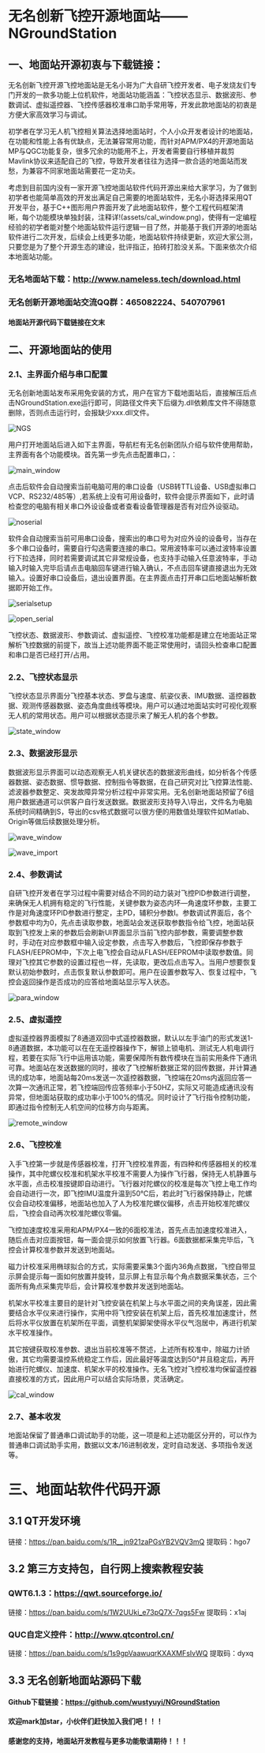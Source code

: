 # 无名创新飞控开源地面站——NGroundStation

## 一、地面站开源初衷与下载链接：

​        无名创新飞控开源飞控地面站是无名小哥为广大自研飞控开发者、电子发烧友们专门开发的一款多功能上位机软件，地面站功能涵盖：飞控状态显示、数据波形、参数调试、虚拟遥控器、飞控传感器校准串口助手常用等，开发此款地面站的初衷是方便大家高效学习与调试。

​        初学者在学习无人机飞控相关算法选择地面站时，个人小众开发者设计的地面站，在功能和性能上各有优缺点，无法兼容常用功能，而针对APM/PX4的开源地面站MP与QGC功能复杂，很多冗余的功能用不上，开发者需要自行移植并裁剪Mavlink协议来适配自己的飞控，导致开发者往往为选择一款合适的地面站而发愁，为兼容不同家地面站需要花一定功夫。

​        考虑到目前国内没有一家开源飞控地面站软件代码开源出来给大家学习，为了做到初学者也能简单高效的开发出满足自己需要的地面站软件，无名小哥选择采用QT开发平台，基于C++图形用户界面开发了此地面站软件，整个工程代码框架清晰，每个功能模块单独封装，注释详!(assets/cal_window.png)，使得有一定编程经验的初学者能对整个地面站软件运行逻辑一目了然，并能基于我们开源的地面站软件进行二次开发，后续会上线更多功能，地面站软件持续更新，欢迎大家公测，只要您是为了整个开源生态的建设，批评指正，拍砖打脸没关系。下面来依次介绍本地面站功能。

### 无名地面站下载：http://www.nameless.tech/download.html

### 无名创新开源地面站交流QQ群：465082224、540707961

#### 地面站开源代码下载链接在文末

## 二、开源地面站的使用

### 2.1、主界面介绍与串口配置

​        无名创新地面站发布采用免安装的方式，用户在官方下载地面站后，直接解压后点击NGroundStation.exe运行即可，同路径文件夹下后缀为.dll依赖库文件不得随意删除，否则点击运行时，会报缺少xxx.dll文件。

![NGS](images/NGS.png)

​         用户打开地面站后进入如下主界面，导航栏有无名创新团队介绍与软件使用帮助，主界面有各个功能模块。首先第一步先点击配置串口，：

![main_window](images/main_window.png)

​        点击后软件会自动搜索当前电脑可用的串口设备（USB转TTL设备、USB虚拟串口VCP、RS232/485等）,若系统上没有可用设备时，软件会提示界面如下，此时请检查您的电脑有相关串口外设设备或者查看设备管理器是否有对应外设驱动。

![noserial](images/noserial.png)

​        软件会自动搜索当前可用串口设备，搜索出的串口号为对应外设的设备号，当存在多个串口设备时，需要自行勾选需要连接的串口。常用波特率可以通过波特率设置行下拉选择，同时若需要调试其它非常规设备，也支持手动输入任意波特率，手动输入时输入完毕后请点击电脑回车键进行输入确认，不点击回车键直接退出为无效输入。设置好串口设备后，退出设置界面。在主界面点击打开串口后地面站解析数据即开始工作。

![serialsetup](images/serialsetup.png)

![open_serial](images/open_serial-1586076513816.png)

​        飞控状态、数据波形、参数调试、虚拟遥控、飞控校准功能都是建立在地面站正常解析飞控数据的前提下，故当上述功能界面不能正常使用时，请回头检查串口配置和串口是否已经打开/占用。

### 2.2、飞控状态显示

​        飞控状态显示界面分飞控基本状态、罗盘与速度、航姿仪表、IMU数据、遥控器数据、观测传感器数据、姿态角度曲线等模块。用户可以通过地面站实时可视化观察无人机的常用状态。用户可以根据状态提示来了解无人机的各个参数。

![state_window](images/state_window.png)

### 2.3、数据波形显示

​          数据波形显示界面可以动态观察无人机关键状态的数据波形曲线，如分析各个传感器数据、姿态数据、惯导数据、控制指令等数据，在自己研究对比飞控算法性能、滤波器参数整定、突发故障异常分析过程中非常实用。无名创新地面站预留了6组用户数据通道可以供客户自行发送数据。数据波形支持导入\导出，文件名为电脑系统时间精确到S，导出的csv格式数据可以很方便的用数值处理软件如Matlab、Origin等做后续数据处理分析。

![wave_window](images/wave_window.png)

![wave_import](images/wave_import.png)

### 2.4、参数调试

​        自研飞控开发者在学习过程中需要对结合不同的动力装对飞控PID参数进行调整，来确保无人机拥有稳定的飞行性能，关键参数为姿态内环—角速度环参数，主要工作是对角速度环PID参数进行整定，主PD，辅积分参数I。参数调试界面后，各个参数框中均为0，先点击读取参数，地面站会发送获取参数指令给飞控，地面站获取到飞控发上来的参数后会刷新UI界面显示当前飞控内部参数，需要调整参数时，手动在对应参数框中输入设定参数，点击写入参数后，飞控即保存参数于FLASH/EEPROM中，下次上电飞控会自动从FLASH/EEPROM中读取参数值。同理对飞控其它参数的设置过程也一样，先读取，更改后点击写入。当用户想要恢复默认初始参数时，点击恢复默认参数即可。用户在设置参数写入、恢复过程中，飞控会返回操作是否成功的应答给地面站显示写入状态。

![para_window](images/para_window.png)

### 2.5、虚拟遥控

​        虚拟遥控器界面模拟了8通道双回中式遥控器数据，默认以左手油门的形式发送1-8通道数据，本功能可以在在无遥控器操作下，解锁上锁电机、测试无人机电调行程，若要在实际飞行中运用该功能，需要保障所有数传模块在当前实用条件下通讯可靠。地面站在发送数据的同时，接收了飞控解析数据正常的回传数据，并计算通讯的成功率，地面站每20ms发送一次遥控器数据，飞控端在20ms内返回应答一次算一次通讯正常，若飞控端回传应答频率小于50HZ，实际又可能造成通讯没有异常，但地面站获取的成功率小于100%的情况。同时设计了飞行指令控制功能，即通过指令控制无人机空间的位移方向与距离。

![remote_window](images/remote_window.png)

### 2.6、飞控校准

​        入手飞控第一步就是传感器校准，打开飞控校准界面，有四种和传感器相关的校准操作，其中陀螺仪校准和机架水平校准不需要人为操作飞行器，保持无人机静置与水平面，点击校准按键即自动进行。飞行器对陀螺仪的校准是每次飞控上电工作均会自动进行一次，即飞控IMU温度升温到50℃后，若此时飞行器保持静止，陀螺仪会自动校准偏移，地面站也加入了人为校准陀螺仪偏移，点击开始校准陀螺仪后，飞控会自动再次校准陀螺仪零偏。

​        飞控加速度校准采用和APM/PX4一致的6面校准法，首先点击加速度校准进入，随后点击对应面按钮，每一面会提示如何放置飞行器。6面数据都采集完毕后，飞控会计算校准参数并发送到地面站。

​         磁力计校准采用椭球拟合的方式，实际需要采集3个面内36角点数据，飞控自带显示屏会提示每一面如何放置并旋转，显示屏上有显示每个角点数据采集状态，三个面所有角点采集完毕后，会计算校准参数并发送到地面站。

​        机架水平校准主要目的是针对飞控安装在机架上与水平面之间的夹角误差，因此需要结合水平仪来进行操作，实用中将飞控安装在机架上后，首先校准加速度计，然后将水平仪放置在机架所在平面，调整机架脚架使得水平仪气泡居中，再进行机架水平校准操作。

​      其它按键获取校准参数、退出当前校准等不赘述，上述所有校准中，除磁力计骄傲，其它均需要温控系统稳定工作后，因此最好等温度达到50°并且稳定后，再开始进行陀螺仪、加速度、机架水平的校准操作。无名飞控对飞控校准均保留遥控器直接校准的方式，因此用户可以结合实际场景，灵活确定。

![cal_window](images/cal_window.png)

### 2.7、基本收发

​        地面站保留了普通串口调试助手的功能，这一项是和上述功能区分开的，可以作为普通串口调试助手实用，数据以文本/16进制收发，定时自动发送、多项指令发送等。

# 三、地面站软件代码开源

## 3.1 QT开发环境

链接：https://pan.baidu.com/s/1R__jn921zaPGsYB2VQV3mQ 提取码：hgo7

## 3.2 第三方支持包，自行网上搜索教程安装

### QWT6.1.3：https://qwt.sourceforge.io/

链接：https://pan.baidu.com/s/1W2UUki_e73pQ7X-7qgs5Fw 提取码：x1aj

### QUC自定义控件：http://www.qtcontrol.cn/

链接：https://pan.baidu.com/s/1s9gpVaawuqrKXAXMFsIvWQ 提取码：dyxq

## 3.3 无名创新地面站源码下载

#### Github下载链接：https://github.com/wustyuyi/NGroundStation

#### 欢迎mark加star，小伙伴们赶快加入我们吧！！！

#### 感谢您的支持，地面站开发教程与更多功能敬请期待！！！